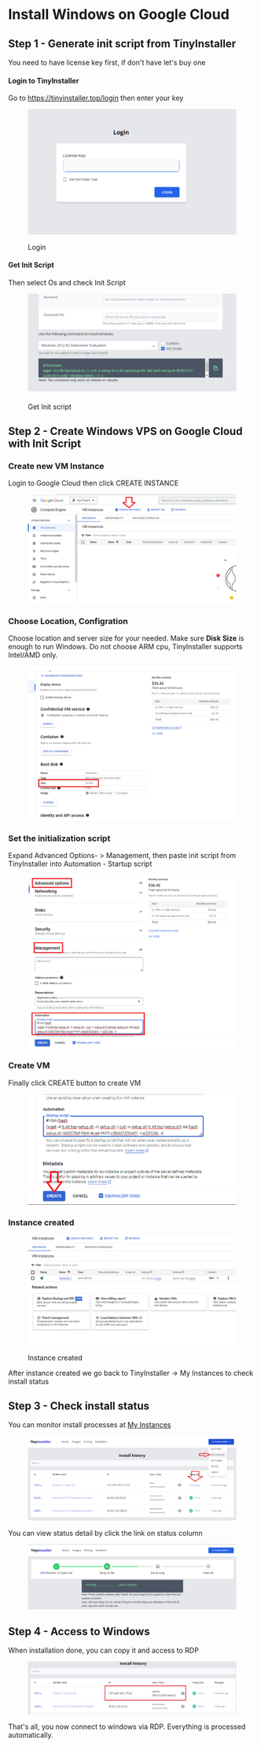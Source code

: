 # Install Windows on Google Cloud

## Step 1 - Generate init script from TinyInstaller

You need to have license key first, if don't have let's buy one

#### Login to TinyInstaller

Go to https://tinyinstaller.top/login then enter your key

<figure><img src="../.gitbook/assets/image (12) (1).png" alt=""><figcaption><p>Login</p></figcaption></figure>

#### Get Init Script

Then select Os and check Init Script

<figure><img src="../.gitbook/assets/image (18).png" alt=""><figcaption><p>Get Init script</p></figcaption></figure>

## Step 2 - Create Windows VPS on Google Cloud with Init Script

### Create new VM Instance

Login to Google Cloud then click CREATE INSTANCE

<figure><img src="../.gitbook/assets/image (23).png" alt=""><figcaption></figcaption></figure>

### Choose Location, Configration

Choose location and server size for your needed. Make sure **Disk Size** is enough to run Windows. Do not choose ARM cpu, TinyInstaller supports Intel/AMD only.

<figure><img src="../.gitbook/assets/image (6).png" alt=""><figcaption></figcaption></figure>

### Set the initialization script

Expand Advanced Options- > Management, then paste init script from TinyInstaller into Automation - Startup script

<figure><img src="../.gitbook/assets/image (2) (1).png" alt=""><figcaption></figcaption></figure>

### Create VM

Finally click CREATE button to create VM

<figure><img src="../.gitbook/assets/image (24).png" alt=""><figcaption></figcaption></figure>

### Instance created

<figure><img src="../.gitbook/assets/image (22).png" alt=""><figcaption><p>Instance created</p></figcaption></figure>

After instance created we go back to TinyInstaller -> My Instances to check install status

## Step 3 - Check install status

You can monitor install processes at [My Instances](https://tinyinstaller.top/my-instances)

<figure><img src="../.gitbook/assets/image (24) (1).png" alt=""><figcaption></figcaption></figure>

You can view status detail by click the link on status column

<figure><img src="../.gitbook/assets/image (23) (1).png" alt=""><figcaption></figcaption></figure>

## Step 4 - Access to Windows

When installation done, you can copy it and access to RDP

<figure><img src="../.gitbook/assets/image (31) (1).png" alt=""><figcaption></figcaption></figure>

That's all, you now connect to windows via RDP. Everything is processed automatically.
